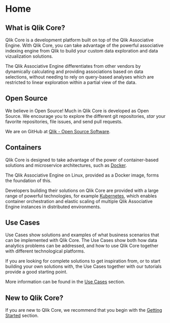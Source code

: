 # Home

## What is Qlik Core?

Qlik Core is a development platform built on top of the Qlik Associative Engine.
With Qlik Core, you can take advantage of the powerful associative indexing engine from Qlik
to build your custom data exploration and data vizualization solutions.

The Qlik Associative Engine differentiates from other vendors by dynamically calculating and providing associations
based on data selections, without needing to rely on query-based analyses which are restricted to linear exploration
within a partial view of the data.

## Open Source

We believe in Open Source! Much in Qlik Core is developed as Open Source.
We encourage you to explore the different git repositories, _star_ your favorite repositories, file issues, and send
pull requests.

We are on GitHub at [Qlik - Open Source Software](https://github.com/qlik-oss/).

## Containers

Qlik Core is designed to take advantage of the power of container-based solutions and microservice architectures, such as
[Docker](https://docker.com).

The Qlik Associative Engine on Linux, provided as a Docker image, forms the foundation of this.

Developers building their solutions on Qlik Core are provided with a large range of powerful technologies, for example
[Kubernetes](https://kubernetes.io), which enables container orchestration and elastic scaling of multiple Qlik
Associative Engine instances in distributed environments.

## Use Cases

Use Cases show solutions and examples of what business scenarios that can be implemented with Qlik Core. The Use Cases
show both how data analytics problems can be addressed, and how to use Qlik Core together with different technological
platforms.

If you are looking for complete solutions to get inspiration from, or to start building your own solutions with, the Use
Cases together with our tutorials provide a good starting point.

More information can be found in the [Use Cases](./use-cases/overview.md) section.

## New to Qlik Core?

If you are new to Qlik Core, we recommend that you begin with the [Getting Started](./getting-started.md) section.
